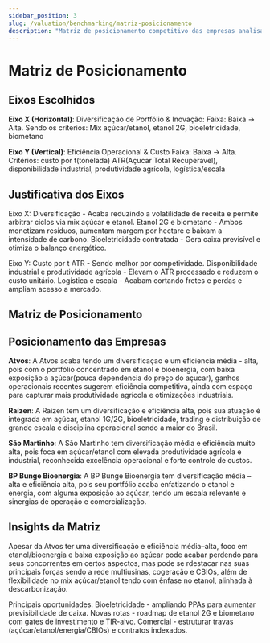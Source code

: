 ```yaml
---
sidebar_position: 3
slug: /valuation/benchmarking/matriz-posicionamento
description: "Matriz de posicionamento competitivo das empresas analisadas"
---
```


# Matriz de Posicionamento

## Eixos Escolhidos

**Eixo X (Horizontal)**: Diversificação de Portfólio & Inovação: 
Faixa: Baixa -> Alta.
Sendo os criterios: Mix açúcar/etanol, etanol 2G, bioeletricidade, biometano

**Eixo Y (Vertical)**: Eficiência Operacional & Custo
Faixa: Baixa -> Alta.
Critérios: custo por t(tonelada) ATR(Açucar Total Recuperavel), disponibilidade industrial, produtividade agrícola, logística/escala

## Justificativa dos Eixos

Eixo X:
Diversificação - Acaba reduzindo a volatilidade de receita e permite arbitrar ciclos via mix açúcar e etanol.
Etanol 2G e biometano -  Ambos monetizam resíduos, aumentam margem por hectare e baixam a intensidade de carbono.
Bioeletricidade contratada - Gera caixa previsível e otimiza o balanço energético.

Eixo Y: 
Custo por t ATR - Sendo melhor por competividade.
Disponibilidade industrial e produtividade agrícola - Elevam o ATR processado e reduzem o custo unitário.
Logística e escala - Acabam cortando fretes e perdas e ampliam acesso a mercado.

## Matriz de Posicionamento

## Posicionamento das Empresas

**Atvos**: A Atvos acaba tendo um diversificaçao e um eficiencia média - alta, pois com o portfólio concentrado em etanol e bioenergia, com baixa exposição a açúcar(pouca dependencia do preço do açucar), ganhos operacionais recentes sugerem eficiência competitiva, ainda com espaço para capturar mais produtividade agrícola e otimizações industriais.

**Raízen**: A Raizen tem um diversificação e eficiência alta, pois sua atuação é integrada em açúcar, etanol 1G/2G, bioeletricidade, trading e distribuição de grande escala e disciplina operacional sendo a maior do Brasil.

**São Martinho**: A São Martinho tem diversificação média e eficiência muito alta, pois foca em açúcar/etanol com elevada produtividade agrícola e industrial, reconhecida excelência operacional e forte controle de custos.

**BP Bunge Bioenergia**: A BP Bunge Bioenergia tem diversificação média – alta e eficiência alta, pois seu portfólio acaba enfatizando o etanol e energia, com alguma exposição ao açúcar, tendo um escala relevante e sinergias de operação e comercialização.

## Insights da Matriz

Apesar da Atvos ter uma diversificação e eficiência média–alta, foco em etanol/bioenergia e baixa exposição ao açúcar pode acabar perdendo para seus concorrentes em certos aspectos, mas pode se rdestacar nas suas principais forças sendo a rede multiusinas, cogeração e CBIOs, além de flexibilidade no mix açúcar/etanol tendo com ênfase no etanol, alinhada à descarbonização.

Principais oportunidades:
Bioeletricidade - ampliando PPAs para aumentar previsibilidade de caixa.
Novas rotas - roadmap de etanol 2G e biometano com gates de investimento e TIR-alvo.
Comercial - estruturar travas (açúcar/etanol/energia/CBIOs) e contratos indexados.

